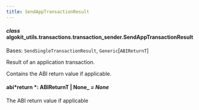 ```yaml
---
title: SendAppTransactionResult
---
```


#### _class_ algokit_utils.transactions.transaction_sender.SendAppTransactionResult

Bases: `SendSingleTransactionResult`, `Generic`[`ABIReturnT`]

Result of an application transaction.

Contains the ABI return value if applicable.

#### abi*return *: ABIReturnT | None\_ _= None_

The ABI return value if applicable
